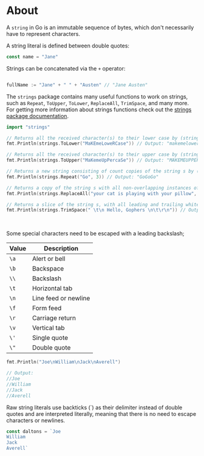 # About

A `string` in Go is an immutable sequence of bytes, which don't necessarily have to represent characters.

A string literal is defined between double quotes:


```go
const name = "Jane"
```
Strings can be concatenated via the `+` operator:

```go

fullName := "Jane" + " " + "Austen" // "Jane Austen"
```
The `strings` package contains many useful functions to work on strings, such as `Repeat`, `ToUpper`, `ToLower`, `ReplaceAll`, `TrimSpace`, and many more. For getting more information about strings functions check out the [strings package documentation](https://pkg.go.dev/strings).

```go
import "strings"

// Returns all the received character(s) to their lower case by (strings.ToLower(s string)
fmt.Println(strings.ToLower("MaKEmeLoweRCase")) // Output: "makemelowercase"

// Returns all the received character(s) to their upper case by (strings.ToUpper(s string))
fmt.Println(strings.ToUpper("MaKemeUpPercaSe")) // Output: "MAKEMEUPPERCASE"

// Returns a new string consisting of count copies of the string s by (strings.Repeat(s string, n int))
fmt.Println(strings.Repeat("Go", 3)) // Output: "GoGoGo" 

// Returns a copy of the string s with all non-overlapping instances of old replaced by new by (strings.ReplaceAll(s, old, new string))
fmt.Println(strings.ReplaceAll("your cat is playing with your pillow", "your", "my")) // Output: "my cat is playing with my pillow

// Returns a slice of the string s, with all leading and trailing white space removed by (strings.TrimSpace(s string))
fmt.Println(strings.TrimSpace(" \t\n Hello, Gophers \n\t\r\n")) // Output: "Hello, Gophers"

```
<br />

Some special characters need to be escaped with a leading backslash;

| Value | Description          |
| ----- | -------------------- |
| `\a`  | Alert or bell        |
| `\b`  | Backspace            |
| `\\`  | Backslash            |
| `\t`  | Horizontal tab       |
| `\n`  | Line feed or newline |
| `\f`  | Form feed            |
| `\r`  | Carriage return      |
| `\v`  | Vertical tab         |
| `\'`  | Single quote         |
| `\"`  | Double quote         |

```go
fmt.Println("Joe\nWilliam\nJack\nAverell") 

// Output:
//Joe
//William
//Jack
//Averell
```

Raw string literals use backticks (\`) as their delimiter instead of double quotes and are interpreted literally, meaning that there is no need to escape characters or newlines.

```go
const daltons = `Joe
William
Jack
Averell`
```


